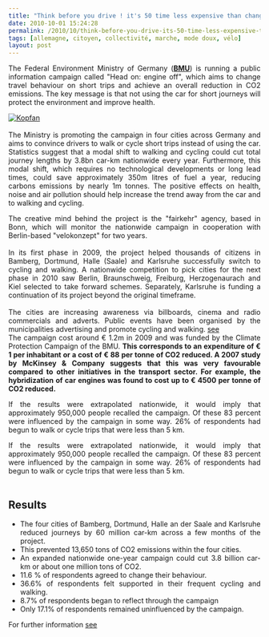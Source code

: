 ```yaml
---
title: "Think before you drive ! it's 50 time less expensive than change to hybrid car !!"
date: 2010-10-01 15:24:28
permalink: /2010/10/think-before-you-drive-its-50-time-less-expensive-than-change-to-hybrid-car.html
tags: [allemagne, citoyen, collectivité, marche, mode doux, vélo]
layout: post
---
```


<p style="text-align: justify">The Federal Environment Ministry of Germany (<strong><a href="http://www.kopf-an.de/" target="_blank">BMU</a></strong>) is running a public information campaign called "Head on: engine off", which aims to change travel behaviour on short trips and achieve an overall reduction in CO2 emissions. The key message is that not using the car for short journeys will protect the environment and improve health.</p> <p style="text-align: justify"><a href="https://gabrielplassat.github.io/transportsdufutur/wp-content/uploads/sites/6/old/6a0120a66d2ad4970b0133f4c50e4d970b-800wi.gif" rel="lightbox"><img alt="Kopfan" class="asset  asset-image at-xid-6a0120a66d2ad4970b0133f4c50e4d970b" src="/wp-content/uploads/sites/6/old/6a0120a66d2ad4970b0133f4c50e4d970b-500wi.gif" style="margin-left: auto;margin-right: auto" title="Kopfan" /></a> <br /> <br />The Ministry is promoting the campaign in four cities across Germany and aims to convince drivers to walk or cycle short trips instead of using the car. Statistics suggest that a modal shift to walking and cycling could cut total journey lengths by 3.8bn car-km nationwide every year. Furthermore, this modal shift, which requires no technological developments or long lead times, could save approximately 350m litres of fuel a year, reducing carbons emissions by nearly 1m tonnes. The positive effects on health, noise and air pollution should help increase the trend away from the car and to walking and cycling. <br /> </p>  <!--more-->   <p style="text-align: justify">The creative mind behind the project is the "fairkehr" agency, based in Bonn, which will monitor the nationwide campaign in cooperation with Berlin-based "velokonzept" for two years.<br /><br />In its first phase in 2009, the project helped thousands of citizens in Bamberg, Dortmund, Halle (Saale) and Karlsruhe successfully switch to cycling and walking. A nationwide competition to pick cities for the next phase in 2010 saw Berlin, Braunschweig, Freiburg, Herzogenaurach and Kiel selected to take forward schemes. Separately, Karlsruhe is funding a continuation of its project beyond the original timeframe. <br /><br />The cities are increasing awareness via billboards, cinema and radio commercials and adverts. Public events have been organised by the municipalities advertising and promote cycling and walking. <a href="http://www.kopf-an.de/" target="_blank">see</a> <br />The campaign cost around € 1.2m in 2009 and was funded by the Climate Protection Campaign of the BMU. <strong>This corresponds to an expenditure of € 1 per inhabitant or a cost of € 88 per tonne of CO2 reduced. A 2007 study by McKinsey & Company suggests that this was very favourable compared to other initiatives in the transport sector. For example, the hybridization of car engines was found to cost up to € 4500 per tonne of CO2 reduced.</strong></p> <p style="text-align: justify">If the results were extrapolated nationwide, it would imply that approximately 950,000 people recalled the campaign. Of these 83 percent were influenced by the campaign in some way. 26% of respondents had begun to walk or cycle trips that were less than 5 km.</p> <p style="text-align: justify">If the results were extrapolated nationwide, it would imply that approximately 950,000 people recalled the campaign. Of these 83 percent were influenced by the campaign in some way. 26% of respondents had begun to walk or cycle trips that were less than 5 km. <br /><br /></p> <h2 style="text-align: justify">Results</h2> <ul style="text-align: justify"> <li>The four cities of Bamberg, Dortmund, Halle an der Saale and Karlsruhe reduced journeys by 60 million car-km across a few months of the project.</li> <li>This prevented 13,650 tons of CO2 emissions within the four cities. </li> <li>An expanded nationwide one-year campaign could cut 3.8 billion car- km or about one million tons of CO2.</li> <li>11.6 % of respondents agreed to change their behaviour.</li> <li>36.6% of respondents felt supported in their frequent cycling and walking.</li> <li>8.7% of respondents began to reflect through the campaign</li> <li>Only 17.1% of respondents remained uninfluenced by the campaign. </li> </ul> <p style="text-align: justify">For further information <a href="http://www.kopf-an.de/" target="_blank">see</a><br /> </p>
